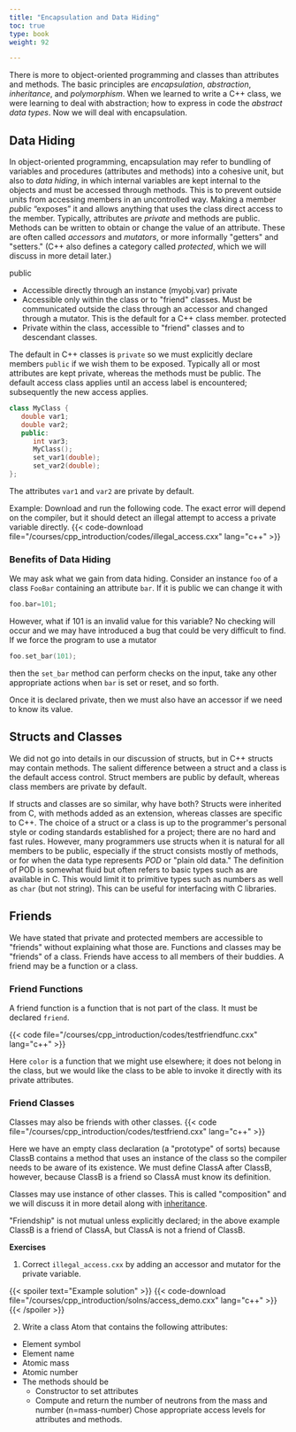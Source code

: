 ```yaml
---
title: "Encapsulation and Data Hiding"
toc: true
type: book
weight: 92

---
```


There is more to object-oriented programming and classes than attributes and methods.  The basic principles are _encapsulation_, _abstraction_, _inheritance_, and _polymorphism_.  When we learned to write a C++ class, we were learning to deal with abstraction; how to express in code the _abstract data types_.  Now we will deal with encapsulation.

## Data Hiding

In object-oriented programming, encapsulation may refer to bundling of variables and procedures (attributes and methods) into a cohesive unit, but also to _data hiding_, in which internal variables are kept internal to the objects and must be accessed through methods.
This is to prevent outside units from accessing members in an uncontrolled way.
Making a member _public_ “exposes” it and allows anything that uses the class direct access to the member.
Typically, attributes are _private_ and methods are public.
Methods can be written to obtain or change the value of an attribute.  These are often called _accessors_ and _mutators_, or more informally "getters" and "setters."
(C++ also defines a category called _protected_, which we will discuss in more detail later.)

public
  * Accessible directly through an instance (myobj.var)
private
  * Accessible only within the class or to "friend" classes.  Must be communicated outside the class through an accessor and changed through a mutator.  This is the default for a C++ class member.
protected
  * Private within the class, accessible to "friend" classes and to descendant classes.

The default in C++ classes is `private` so we must explicitly declare members `public` if we wish them to be exposed.  Typically all or most attributes are kept private, whereas the methods must be public.  The default access class applies until an access label is encountered; subsequently the new access applies.
```c++
class MyClass {
   double var1;
   double var2;
   public:
      int var3;
      MyClass();
      set_var1(double);
      set_var2(double);
};
```
The attributes `var1` and `var2` are private by default.

Example:
Download and run the following code.  The exact error will depend on the compiler, but it should detect an illegal attempt to access a private variable directly.
{{< code-download file="/courses/cpp_introduction/codes/illegal_access.cxx" lang="c++" >}}

### Benefits of Data Hiding

We may ask what we gain from data hiding.  Consider an instance `foo` of a class `FooBar` containing an attribute `bar`.  If it is public we can change it with
```c++
foo.bar=101;
```
However, what if 101 is an invalid value for this variable?  No checking will occur and we may have introduced a bug that could be very difficult to find.  If we force the program to use a mutator
```c++
foo.set_bar(101);
```
then the `set_bar` method can perform checks on the input, take any other appropriate actions when `bar` is set or reset, and so forth.  

Once it is declared private, then we must also have an accessor if we need to know its value.

## Structs and Classes

We did not go into details in our discussion of structs, but in C++ structs may contain methods.  The salient difference between a struct and a class is the default access control.  Struct members are public by default, whereas class members are private by default.

If structs and classes are so similar, why have both?  Structs were inherited from C, with methods added as an extension, whereas classes are specific to C++.  The choice of a struct or a class is up to the programmer's personal style or coding standards established for a project; there are no hard and fast rules.
However, many programmers use structs when it is natural for all members to be public, especially if the struct consists mostly of methods, or for when the data type represents _POD_ or "plain old data."  The definition of POD is somewhat fluid but often refers to basic types such as are available in C.  This would limit it to primitive types such as numbers as well as `char` (but not string). This can be useful for interfacing with C libraries.

## Friends

We have stated that private and protected members are accessible to "friends" without explaining what those are.  Functions and classes may be "friends" of a class.  Friends have access to all members of their buddies.
A friend may be a function or a class.

### Friend Functions

A friend function is a function that is not part of the class.  It must be declared `friend`.

{{< code file="/courses/cpp_introduction/codes/testfriendfunc.cxx" lang="c++" >}}

Here `color` is a function that we might use elsewhere; it does not belong in the class, but we would like the class to be able to invoke it directly with its private attributes.

### Friend Classes

Classes may also be friends with other classes.
{{< code file="/courses/cpp_introduction/codes/testfriend.cxx" lang="c++" >}}

Here we have an empty class declaration (a "prototype" of sorts) because ClassB contains a method that uses an instance of the class so the compiler needs to be aware of its existence.  We must define ClassA after ClassB, however, because ClassB is a friend so ClassA must know its definition.  

Classes may use instance of other classes.  This is called "composition" and we will discuss it in more detail along with [inheritance](/courses/cpp_introduction/inheritance).

"Friendship" is not mutual unless explicitly declared; in the above example ClassB is a friend of ClassA, but ClassA is not a friend of ClassB.  

**Exercises**

1. Correct `illegal_access.cxx` by adding an accessor and mutator for the private variable.

{{< spoiler text="Example solution" >}}
{{< code-download file="/courses/cpp_introduction/solns/access_demo.cxx" lang="c++" >}}
{{< /spoiler >}}

2. Write a class Atom that contains the following attributes:
  * Element symbol
  * Element name
  * Atomic mass
  * Atomic number
* The methods should be
  * Constructor to set attributes
  * Compute and return the number of neutrons from the mass and number (n=mass-number)
Chose appropriate access levels for attributes and methods.
